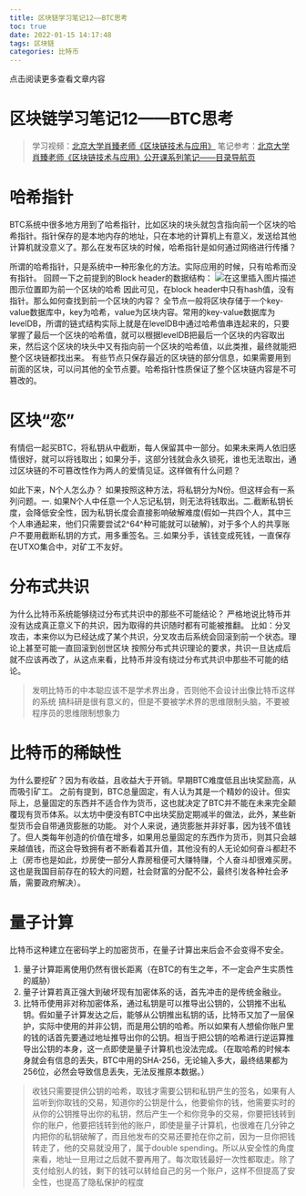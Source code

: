 ```yaml
---
title: 区块链学习笔记12——BTC思考
toc: true
date: 2022-01-15 14:17:48
tags: 区块链
categories: 比特币
---
```


​​点击阅读更多查看文章内容<!--more-->

# 区块链学习笔记12——BTC思考
> 学习视频：[北京大学肖臻老师《区块链技术与应用》](https://www.bilibili.com/video/BV1Vt411X7JF)
笔记参考：[北京大学肖臻老师《区块链技术与应用》公开课系列笔记——目录导航页](https://blog.csdn.net/Mu_Xiaoye/article/details/104299664)

# 哈希指针
BTC系统中很多地方用到了哈希指针，比如区块的块头就包含指向前一个区块的哈希指针。指针保存的是本地内存的地址，只在本地的计算机上有意义，发送给其他计算机就没意义了。那么在发布区块的时候，哈希指针是如何通过网络进行传播？

所谓的哈希指针，只是系统中一种形象化的方法。实际应用的时候，只有哈希而没有指针。
回顾一下之前提到的Block header的数据结构：
![在这里插入图片描述](https://cdn.jsdelivr.net/gh/shnpd/blog-pic@main/csdn/c464cd864e4f3aeaa97ddbc938b7125f_1740930837520.png)
图示位置即为前一个区块的哈希
因此可见，在block header中只有hash值，没有指针。那么如何查找到前一个区块的内容？
全节点一般将区块存储于一个key-value数据库中，key为哈希，value为区块内容。常用的key-value数据库为levelDB，所谓的链式结构实际上就是在levelDB中通过哈希值串连起来的，只要掌握了最后一个区块的哈希值，就可以根据levelDB把最后一个区块的内容取出来，然后这个区块的块头中又有指向前一个区块的哈希值，以此类推，最终就能把整个区块链都找出来。
有些节点只保存最近的区块链的部分信息，如果需要用到前面的区块，可以问其他的全节点要。哈希指针性质保证了整个区块链内容是不可篡改的。

# 区块“恋”
有情侣一起买BTC，将私钥从中截断，每人保留其中一部分。如果未来两人依旧感情很好，就可以将钱取出；如果分手，这部分钱就会永久锁死，谁也无法取出，通过区块链的不可篡改性作为两人的爱情见证。这样做有什么问题？

如此下来，N个人怎么办？
如果按照这种方法，将私钥分为N份。但这样会有一系列问题。一. 如果N个人中任意一个人忘记私钥，则无法将钱取出。二.截断私钥长度，会降低安全性，因为私钥长度会直接影响破解难度(假如一共四个人，其中三个人串通起来，他们只需要尝试2^64^种可能就可以破解)，对于多个人的共享账户不要用截断私钥的方式，用多重签名。三.如果分手，该钱变成死钱，一直保存在UTXO集合中，对矿工不友好。


# 分布式共识
为什么比特币系统能够绕过分布式共识中的那些不可能结论？
严格地说比特币并没有达成真正意义下的共识，因为取得的共识随时都有可能被推翻。
比如：分叉攻击，本来你以为已经达成了某个共识，分叉攻击后系统会回滚到前一个状态。理论上甚至可能一直回滚到创世区块
按照分布式共识理论的要求，共识一旦达成后就不应该再改了，从这点来看，比特币并没有绕过分布式共识中那些不可能的结论。
>发明比特币的中本聪应该不是学术界出身，否则他不会设计出像比特币这样的系统
>搞科研是很有意义的，但是不要被学术界的思维限制头脑，不要被程序员的思维限制想象力

# 比特币的稀缺性
为什么要挖矿？因为有收益，且收益大于开销。早期BTC难度低且出块奖励高，从而吸引矿工。
之前有提到，BTC总量固定，有人认为其是一个精妙的设计。但实际上，总量固定的东西并不适合作为货币，这也就决定了BTC并不能在未来完全颠覆现有货币体系。以太坊中便没有BTC中出块奖励定期减半的做法，此外，某些新型货币会自带通货膨胀的功能。
对个人来说，通货膨胀并非好事，因为钱不值钱了。但人类每年创造的价值在增多，如果用总量固定的东西作为货币，则其只会越来越值钱，而这会导致拥有者不断看着其升值，其他没有的人无论如何奋斗都赶不上（房市也是如此，炒房使一部分人靠房租便可大赚特赚，个人奋斗却很难买房。这也是我国目前存在的较大的问题，社会财富的分配不公，最终引发各种社会矛盾，需要政府解决）。

# 量子计算
比特币这种建立在密码学上的加密货币，在量子计算出来后会不会变得不安全。

1. 量子计算距离使用仍然有很长距离（在BTC的有生之年，不一定会产生实质性的威胁）
2. 量子计算若真正强大到破坏现有加密体系的话，首先冲击的是传统金融业。
3. 比特币使用非对称加密体系，通过私钥是可以推导出公钥的，公钥推不出私钥。假如量子计算发达之后，能够从公钥推出私钥的话，比特币又加了一层保护，实际中使用的并非公钥，而是用公钥的哈希。所以如果有人想偷你账户里的钱的话首先要通过地址推导出你的公钥。相当于把公钥的哈希进行逆运算推导出公钥的本身，这一点即使是量子计算机也没法完成。（在取哈希的时候本身就会有信息的丢失，BTC中用的SHA-256，无论输入多大，最终结果都为256位，必然会导致信息丢失，无法反推原本数据。）
>收钱只需要提供公钥的哈希，取钱才需要公钥和私钥产生的签名，如果有人监听到你取钱的交易，知道你的公钥是什么，他要偷你的钱，他需要实时的从你的公钥推导出你的私钥，然后产生一个和你竞争的交易，你要把钱转到你的账户，他要把钱转到他的账户，即使是量子计算机，也很难在几分钟之内把你的私钥破解了，而且他发布的交易还要抢在你之前，因为一旦你把钱转走了，他的交易就没用了，属于double spending。所以从安全性的角度来看，地址一旦用过之后就不要再用了。每次取钱最好一次性都取走。除了支付给别人的钱，剩下的钱可以转给自己的另一个账户，这样不但提高了安全性，也提高了隐私保护的程度
